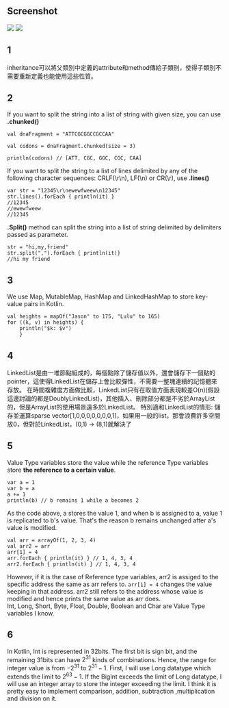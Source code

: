 ## Screenshot
![](https://hackmd.io/_uploads/BJSRLG_Y3.png)
![](https://hackmd.io/_uploads/BkMtyRFY2.png)

## 1
inheritance可以將父類別中定義的attribute和method傳給子類別，使得子類別不需要重新定義也能使用這些性質。
## 2
If you want to split the string into a list of string with given size, you can use **.chunked()**
```
val dnaFragment = "ATTCGCGGCCGCCAA"

val codons = dnaFragment.chunked(size = 3)

println(codons) // [ATT, CGC, GGC, CGC, CAA]
```
If you want to split the string to a list of lines delimited by any of the following character sequences: CRLF(\r\n), LF(\n) or CR(\r), use **.lines()**
```
var str = "12345\r\newewfweew\n12345"
str.lines().forEach { println(it) }
//12345
//ewewfweew
//12345
```
**.Split()** method can split the string into a list of string delimited by delimiters passed as parameter.
```
str = "hi,my,friend"
str.split(",").forEach { println(it)}
//hi my friend
```
## 3
We use Map, MutableMap, HashMap and LinkedHashMap to store key-value pairs in Kotlin.
```
val heights = mapOf("Jason" to 175, "Lulu" to 165)
for ((k, v) in heights) {
    println("$k: $v")
    }
```
## 4
LinkedList是由一堆節點組成的，每個點除了儲存值以外，還會儲存下一個點的pointer，這使得LinkedList在儲存上會比較彈性，不需要一整塊連續的記憶體來存放。
在時間複雜度方面做比較，LinkedList只有在取值方面表現較差O(n)(假設這邊討論的都是DoublyLinkedList)，其他插入、刪除部分都是不劣於ArrayList的，但是ArrayList的使用場景遠多於LinkedList。
特別適和LinkedList的情形: 儲存並運算sparse vector[1,0,0,0,0,0,0,0,1]，如果用一般的list，那會浪費許多空間放0，但對於LinkedList，(0,1) -> (8,1)就解決了
## 5
Value Type variables store the value while the reference Type variables store **the reference to a certain value**.
```
var a = 1
var b = a
a += 1
println(b) // b remains 1 while a becomes 2
```
As the code above, a stores the value 1, and when b is assigned to a, value 1 is replicated to b's value. That's the reason b remains unchanged after a's value is modified.
```
val arr = arrayOf(1, 2, 3, 4)
val arr2 = arr
arr[1] = 4
arr.forEach { println(it) } // 1, 4, 3, 4
arr2.forEach { println(it) } // 1, 4, 3, 4
```
However, if it is the case of Reference type variables, arr2 is assiged to the specific address the same as arr refers to. `arr[1] = 4` changes the value keeping in that address. arr2 still refers to the address whose value is modified and hence prints the same value as arr does.  
Int, Long, Short, Byte, Float, Double, Boolean and Char are Value Type variables I know.
## 6
In Kotlin, Int is represented in 32bits. The first bit is sign bit, and the remaining 31bits can have $2^{31}$ kinds of combinations. Hence, the range for integer value is from $-2^{31}$ to $2^{31} - 1$.
First, I will use Long datatype which extends the limit to $2^{63} - 1$.
If the BigInt exceeds the limit of Long datatype, I will use an integer array to store the integer exceeding the limit. I think it is pretty easy to implement comparison, addition, subtraction ,multiplication and division on it.